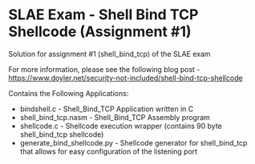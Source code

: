 # SLAE Exam - Shell Bind TCP Shellcode (Assignment #1)
Solution for assignment #1 (shell_bind_tcp) of the SLAE exam

For more information, please see the following blog post - https://www.doyler.net/security-not-included/shell-bind-tcp-shellcode

Contains the Following Applications:
* bindshell.c - Shell_Bind_TCP Application written in C
* shell_bind_tcp.nasm - Shell_Bind_TCP Assembly program
* shellcode.c - Shellcode execution wrapper (contains 90 byte shell_bind_tcp shellcode)
* generate_bind_shellcode.py - Shellcode generator for shell_bind_tcp that allows for easy configuration of the listening port